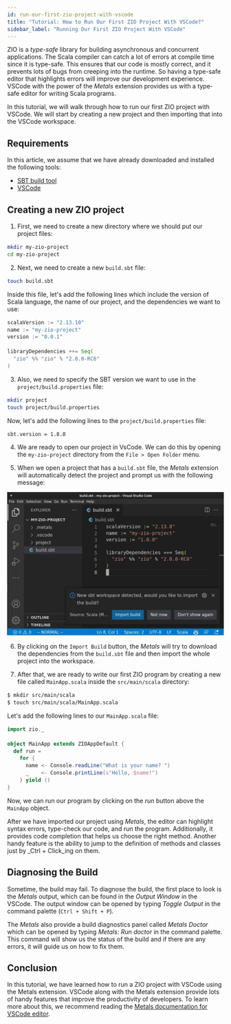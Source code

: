 ```yaml
---
id: run-our-first-zio-project-with-vscode
title: "Tutorial: How to Run Our First ZIO Project With VSCode?"
sidebar_label: "Running Our First ZIO Project With VSCode"
---
```


ZIO is a _type-safe_ library for building asynchronous and concurrent applications. The Scala compiler can catch a lot of errors at compile time since it is type-safe. This ensures that our code is mostly correct, and it prevents lots of bugs from creeping into the runtime. So having a type-safe editor that highlights errors will improve our development experience. VSCode with the power of the _Metals_ extension provides us with a type-safe editor for writing Scala programs.

In this tutorial, we will walk through how to run our first ZIO project with VSCode. We will start by creating a new project and then importing that into the VSCode workspace.

## Requirements

In this article, we assume that we have already downloaded and installed the following tools:
- [SBT build tool](https://www.scala-sbt.org/download.html)
- [VSCode](https://code.visualstudio.com/)

## Creating a new ZIO project

1. First, we need to create a new directory where we should put our project files:

```bash
mkdir my-zio-project
cd my-zio-project
```

2. Next, we need to create a new `build.sbt` file:

```bash
touch build.sbt
```

Inside this file, let's add the following lines which include the version of Scala language, the name of our project, and the dependencies we want to use:

```scala
scalaVersion := "2.13.10"
name := "my-zio-project"
version := "0.0.1"

libraryDependencies ++= Seq(
  "zio" %% "zio" % "2.0.0-RC6"
)
```

3. Also, we need to specify the SBT version we want to use in the `project/build.properties` file:

```bash
mkdir project
touch project/build.properties
```

Now, let's add the following lines to the `project/build.properties` file:

```
sbt.version = 1.8.0
```

4. We are ready to open our project in VsCode. We can do this by opening the `my-zio-project` directory from the `File > Open Folder` menu.

5. When we open a project that has a `build.sbt` file, the _Metals_ extension will automatically detect the project and prompt us with the following message:

![VSCode](img/vscode.jpg)

6. By clicking on the `Import Build` button, the _Metals_ will try to download the dependencies from the `build.sbt` file and then import the whole project into the workspace.

7. After that, we are ready to write our first ZIO program by creating a new file called `MainApp.scala` inside the `src/main/scala` directory:

```bash
$ mkdir src/main/scala
$ touch src/main/scala/MainApp.scala
```

Let's add the following lines to our `MainApp.scala` file:

```scala mdoc:compile-only
import zio._

object MainApp extends ZIOAppDefault {
  def run = 
    for {
      name <- Console.readLine("What is your name? ")
      _    <- Console.printLine(s"Hello, $name!")
    } yield ()
}
```

Now, we can run our program by clicking on the _run_ button above the `MainApp` object.

After we have imported our project using _Metals_, the editor can highlight syntax errors, type-check our code, and run the program. Additionally, it provides code completion that helps us choose the right method. Another handy feature is the ability to jump to the definition of methods and classes just by _Ctrl + Click_ing on them.

## Diagnosing the Build

Sometime, the build may fail. To diagnose the build, the first place to look is the _Metals_ output, which can be found in the _Output Window_ in the VSCode. The output window can be opened by typing _Toggle Output_ in the command palette (`Ctrl + Shift + P`).

The _Metals_ also provide a build diagnostics panel called _Metals Doctor_ which can be opened by typing _Metals: Run doctor_ in the command palette. This command will show us the status of the build and if there are any errors, it will guide us on how to fix them.

## Conclusion

In this tutorial, we have learned how to run a ZIO project with VSCode using the Metals extension. VSCode along with the Metals extension provide lots of handy features that improve the productivity of developers. To learn more about this, we recommend reading the [Metals documentation for VSCode editor](https://scalameta.org/metals/docs/editors/vscode/).
